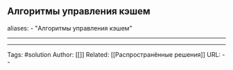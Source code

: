 ## Алгоритмы управления кэшем

aliases: 
	- "Алгоритмы управления кэшем"

---



---

Tags:  #solution
Author: [[]]
Related: [[Распространённые решения]]
URL: -- 
